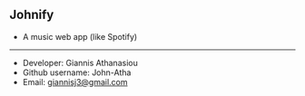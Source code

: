 ## Johnify

* A music web app (like Spotify)


---

* Developer: Giannis Athanasiou
* Github username: John-Atha
* Email: giannisj3@gmail.com